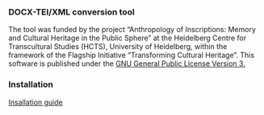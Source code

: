 ### DOCX-TEI/XML conversion tool


The tool was funded by the project “Anthropology of Inscriptions: Memory and Cultural Heritage in the Public Sphere” at the Heidelberg Centre for Transcultural Studies (HCTS), University of Heidelberg, within the framework of the Flagship Initiative “Transforming Cultural Heritage”. This software is published under the [GNU General Public License Version 3.](LICENSE)

### Installation
[Insallation guide](Install.md)
